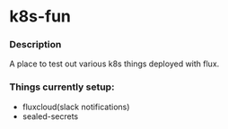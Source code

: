 # k8s-fun

### Description
A place to test out various k8s things deployed with flux.

### Things currently setup:
  - fluxcloud(slack notifications)
  - sealed-secrets
